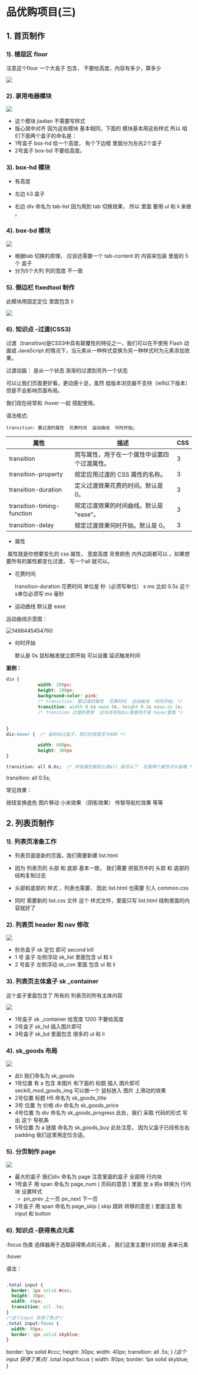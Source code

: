 # 品优购项目(三)

## 1. 首页制作

### 1). 楼层区 floor

注意这个floor  一个大盒子 包含， 不要给高度，内容有多少，算多少

<img src="media/03-2.png" />

### 2). 家用电器模块

<img src="media/03-1.png" />

* 这个模块 jiadian 不需要写样式
* 版心居中对齐    因为这些模块  基本相同，下面的 模块基本用这些样式  所以 咱们下面两个盒子的命名是：
* 1号盒子  box-hd  给一个高度， 有个下边框      里面分为左右2个盒子
* 2号盒子  box-bd   不要给高度。

### 3). box-hd 模块

* 有高度


* 左边 h3  盒子     
* 右边 div   命名为 tab-list      因为用到 tab 切换效果， 所以 里面  要用 ul  和  li  来做 。

###  4). box-bd 模块

<img src="media/03-3.png" />

* 根据tab 切换的原理，  应该还需要一个 tab-content 的 内容来包装 里面的 5个 盒子
* 分为5个大列  列的宽度 不一致 

### 5). 侧边栏 fixedtool 制作

此模块用固定定位   里面包含  li   

 <img src="media/03-9.png" />

### 6). 知识点 -过渡(CSS3)

过渡（transition)是CSS3中具有颠覆性的特征之一，我们可以在不使用 Flash 动画或 JavaScript 的情况下，当元素从一种样式变换为另一种样式时为元素添加效果。

过渡动画：   是从一个状态 渐渐的过渡到另外一个状态

可以让我们页面更好看，更动感十足，虽然 低版本浏览器不支持（ie9以下版本） 但是不会影响页面布局。

我们现在经常和 :hover 一起 搭配使用。

语法格式:

```
transition: 要过渡的属性  花费时间  运动曲线  何时开始;
```

| 属性                         | 描述                      | CSS  |
| -------------------------- | ----------------------- | ---- |
| transition                 | 简写属性，用于在一个属性中设置四个过渡属性。  | 3    |
| transition-property        | 规定应用过渡的 CSS 属性的名称。      | 3    |
| transition-duration        | 定义过渡效果花费的时间。默认是 0。      | 3    |
| transition-timing-function | 规定过渡效果的时间曲线。默认是 "ease"。 | 3    |
| transition-delay           | 规定过渡效果何时开始。默认是 0。       | 3    |

* 属性

​    属性就是你想要变化的 css 属性，  宽度高度 背景颜色 内外边距都可以 。如果想要所有的属性都变化过渡， 写一个all 就可以。

* 花费时间

  transition-duration  花费时间  单位是  秒（必须写单位）     s   ms      比如 0.5s    这个s单位必须写      ms 毫秒

* 运动曲线   默认是 ease

运动曲线示意图：

![1498445454760](media/1498445454760.png)

* 何时开始 

    默认是 0s  鼠标触发就立即开始    可以设置 延迟触发时间


**案例：**

```css
div {
			width: 200px;
			height: 100px;
			background-color: pink;
			/* transition: 要过渡的属性  花费时间  运动曲线  何时开始; */
			transition: width 0.6s ease 0s, height 0.3s ease-in 1s;
			/* transtion 过渡的意思  这句话写到div里面而不是 hover里面 */
  
			
}
div:hover {  /* 鼠标经过盒子，我们的宽度变为400 */

			width: 600px;
			height: 300px
}

transition: all 0.6s;  /* 所有属性都变化用all 就可以了  后面俩个属性可以省略 */
```

transition: all 0.5s;

常见效果：

  按钮变换底色     图片移动      小米效果 （阴影效果）   传智导航栏效果 等等







## 2. 列表页制作

### 1). 列表页准备工作

* 列表页面是新的页面，我们需要新建 list.html    

* 因为 列表页的 头部 和 底部 基本一致， 我们需要 把首页中的 头部  和 底部的  结构复制过去

* 头部和底部的 样式 ，列表也需要， 因此 list.html  也需要 引入   common.css  

* 同时 需要新的 list.css 文件   这个 样式文件，里面只写  list.html  结构里面的内容就好了

  

### 2). 列表页 header 和  nav 修改 

<img src="media/03-4.png" />

* 秒杀盒子 sk  定位 即可  second  kill 
* 1 号 盒子 左侧浮动  sk_list   里面包含 ul  和  li 
* 2 号盒子  左侧浮动   sk_con  里面 包含 ul  和  li

### 3). 列表页主体盒子 sk _container

这个盒子里面包含了 所有的 列表页的所有主体内容 

 <img src="media/03-7.png" />

* 1号盒子  sk _container    给宽度 1200  不要给高度 
* 2号盒子  sk_hd   插入图片即可  
* 3号盒子   sk_bd  里面包含 很多的 ul 和  li 

### 4).  sk_goods  布局

<img src="media/03-8.png" />

* 此li 我们命名为 sk_goods  
* 1号位置   有 a 包含 本图片 和下面的 标题    插入 图片即可   seckill_mod_goods_img  可以做一个 鼠标放入 图片 上滑动的效果
* 2号位置  标题  H5  命名为  sk_goods_title  
* 3号 位置 为 价格 div  命名为  sk_goods_price    
* 4号位置  为  div  命名为  sk_goods_progress    此处，我们 采取 代码的形式 写出 这个 导航条
* 5号位置  为 a  链接   命名为  sk_goods_buy   此处注意， 因为父盒子已经有左右padding   我们这里用定位合适。

### 5). 分页制作 page

<img src="media/03-6.png" />

* 最大的盒子  我们div  命名为  page   注意里面的盒子 全部用 行内块 
* 1号盒子 用 span  命名为 page_num ( 页码的意思 )  里面 放 a      把a 转换为 行内块  设置样式 
  * pn_prev  上一页     pn_next  下一页
* 2号盒子 用 span 命名为  page_skip    ( skip 跳转 转移的意思 )    里面注意 有 input  和  button  

### 6). 知识点 -获得焦点元素

:focus 伪类 选择器用于选取获得焦点的元素 。 我们这里主要针对的是 表单元素

:hover 

语法：

~~~css

.total input {
  border: 1px solid #ccc;
  height: 30px;
  width: 40px;
  transition: all .5s;
}
/*这个input 获得了焦点*/
.total input:focus {
  width: 80px;
  border: 1px solid skyblue;
}
~~~

  border: 1px solid #ccc;
  height: 30px;
  width: 40px;
  transition: all .5s;
}
/*这个input 获得了焦点*/
.total input:focus {
  width: 80px;
  border: 1px solid skyblue;
}


